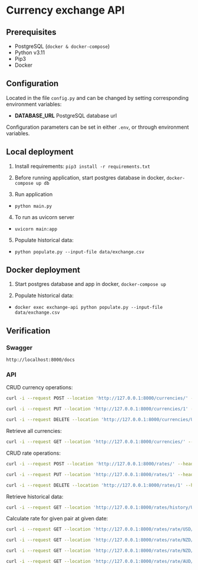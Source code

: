 # Currency exchange API

## Prerequisites

- PostgreSQL (`docker & docker-compose`)
- Python v3.11
- Pip3
- Docker

## Configuration

Located in the file `config.py` and can be changed by setting corresponding environment variables:

- **DATABASE_URL** PostgreSQL database url

Configuration parameters can be set in either `.env`, or through environment variables.

## Local deployment

1. Install requirements: `pip3 install -r requirements.txt`

2. Before running application, start postgres database in docker, `docker-compose up db`

3. Run application 
- `python main.py`

4. To run as uvicorn server 
- `uvicorn main:app`

5. Populate historical data:
- `python populate.py --input-file data/exchange.csv`

## Docker deployment


1. Start postgres database and app in docker, `docker-compose up`

2. Populate historical data:

- `docker exec exchange-api python populate.py --input-file data/exchange.csv`

## Verification

### Swagger

```
http://localhost:8000/docs
```

### API

CRUD currency operations:

```bash
curl -i --request POST --location 'http://127.0.0.1:8000/currencies/' --header 'Content-Type: application/json' --data '{"code": "USD"}'
```

```bash
curl -i --request PUT --location 'http://127.0.0.1:8000/currencies/1' --header 'Content-Type: application/json' --data '{"code": "USA"}'
```

```bash
curl -i --request DELETE --location 'http://127.0.0.1:8000/currencies/USA' --header 'Content-Type: application/json'
```

Retrieve all currencies:

```bash
curl -i --request GET --location 'http://127.0.0.1:8000/currencies/' --header 'Content-Type: application/json'
```

CRUD rate operations:

```bash
curl -i --request POST --location 'http://127.0.0.1:8000/rates/' --header 'Content-Type: application/json' --data '{"rate": 0.91,"currency_base": "USD", "currency_target": "EUR","date": "2023-12-20"}'
```

```bash
curl -i --request PUT --location 'http://127.0.0.1:8000/rates/1' --header 'Content-Type: application/json' --data '{"rate": 0.92,"currency_base": "USD", "currency_target": "EUR","date": "2023-12-20"}'
```

```bash
curl -i --request DELETE --location 'http://127.0.0.1:8000/rates/1' --header 'Content-Type: application/json' 
```

Retrieve historical data:

```bash
curl -i --request GET --location 'http://127.0.0.1:8000/rates/history/USD/EUR' --header 'Content-Type: application/json' 
```

Calculate rate for given pair at given date:

```bash
curl -i --request GET --location 'http://127.0.0.1:8000/rates/rate/USD/EUR/2020-12-01' --header 'Content-Type: application/json' 
```

```bash
curl -i --request GET --location 'http://127.0.0.1:8000/rates/rate/NZD/AUD/2020-12-01' --header 'Content-Type: application/json' 
```

```bash
curl -i --request GET --location 'http://127.0.0.1:8000/rates/rate/NZD/JPY/2020-12-01' --header 'Content-Type: application/json' 
```

```bash
curl -i --request GET --location 'http://127.0.0.1:8000/rates/rate/AUD/NZD/2020-12-01' --header 'Content-Type: application/json' 
```
